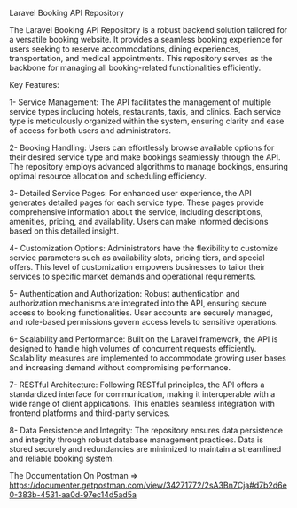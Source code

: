 Laravel Booking API Repository

The Laravel Booking API Repository is a robust backend solution tailored for a versatile booking website. It provides a seamless booking experience for users seeking to reserve accommodations, dining experiences, transportation, and medical appointments. This repository serves as the backbone for managing all booking-related functionalities efficiently.

Key Features:

1- Service Management: The API facilitates the management of multiple service types including hotels, restaurants, taxis, and clinics. Each service type is meticulously organized within the system, ensuring clarity and ease of access for both users and administrators.

2- Booking Handling: Users can effortlessly browse available options for their desired service type and make bookings seamlessly through the API. The repository employs advanced algorithms to manage bookings, ensuring optimal resource allocation and scheduling efficiency.

3- Detailed Service Pages: For enhanced user experience, the API generates detailed pages for each service type. These pages provide comprehensive information about the service, including descriptions, amenities, pricing, and availability. Users can make informed decisions based on this detailed insight.

4- Customization Options: Administrators have the flexibility to customize service parameters such as availability slots, pricing tiers, and special offers. This level of customization empowers businesses to tailor their services to specific market demands and operational requirements.

5- Authentication and Authorization: Robust authentication and authorization mechanisms are integrated into the API, ensuring secure access to booking functionalities. User accounts are securely managed, and role-based permissions govern access levels to sensitive operations.

6- Scalability and Performance: Built on the Laravel framework, the API is designed to handle high volumes of concurrent requests efficiently. Scalability measures are implemented to accommodate growing user bases and increasing demand without compromising performance.

7- RESTful Architecture: Following RESTful principles, the API offers a standardized interface for communication, making it interoperable with a wide range of client applications. This enables seamless integration with frontend platforms and third-party services.

8- Data Persistence and Integrity: The repository ensures data persistence and integrity through robust database management practices. Data is stored securely and redundancies are minimized to maintain a streamlined and reliable booking system.


The Documentation On Postman => https://documenter.getpostman.com/view/34271772/2sA3Bn7Cja#d7b2d6e0-383b-4531-aa0d-97ec14d5ad5a
